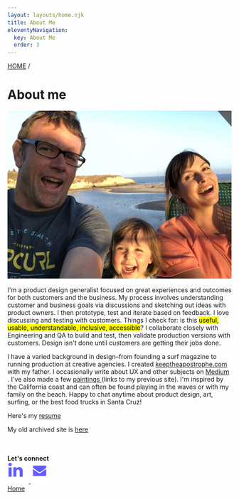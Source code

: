 ```yaml
---
layout: layouts/home.njk
title: About Me
eleventyNavigation:
  key: About Me
  order: 3
---
```


<a href="/" class="arrows">
HOME</a> /

# About me #

<img class="profile2" src="/img/fam-pic.png">

<p>I'm a product design generalist focused on great experiences and outcomes for both customers and the business. My process involves understanding customer and business goals via discussions and sketching out ideas with product owners. I then prototype, test and iterate based on feedback. I love discussing and testing with customers. Things I check for: is this <mark>useful, usable, understandable, inclusive, accessible</mark>? I collaborate closely with Engineering and QA to build and test, then validate production versions with customers. Design isn't done until customers are getting their jobs done.
</p>
<p>
I have a varied background in design–from founding a surf magazine to running production at creative agencies. I created <a href="https://keeptheapostrophe.com" target="_blank">keeptheapostrophe.com  <i class="fas fa-external-link-alt"></i></a> with my father. I occasionally write about UX and other subjects on <a href="https://medium.com/@mattosurf" target="_blank">Medium  <i class="fas fa-external-link-alt"></i></a>. I've also made a few <a href="https://olearystudios.com/paintings" target="_blank">paintings  <i class="fas fa-external-link-alt"></i></a> (links to my previous site). I'm inspired by the California coast and can often be found playing in the waves or with my family on the beach. Happy to chat anytime about product design, art, surfing, or the best food trucks in Santa Cruz!
    </p>
Here's my <a href="/img/OLeary_Resume_2022.pdf">resume</a>
</br>
<p>My old archived site is <a href="https://mattoleary-archived.netlify.app/">here</a></p>
</br>
<br>
<strong>Let's connect</strong></br>
<div class="connect">
<a href="https://www.linkedin.com/in/matt-oleary/"><img src="/img/linkedin.svg" alt="linkedin logo">
<a href="mailto:mattosurf@gmail.com"><img src="/img/mail.svg" alt="mail icon"></a>
</div>


<div class="bottom-nav"><a href="/">Home</a>
</div>
